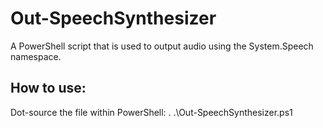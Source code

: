 # Out-SpeechSynthesizer
A PowerShell script that is used to output audio using the System.Speech namespace.
## How to use:
Dot-source the file within PowerShell:
. .\Out-SpeechSynthesizer.ps1
